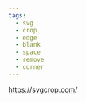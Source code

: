 ```yaml
---
tags:
  - svg
  - crop
  - edge
  - blank
  - space
  - remove
  - corner
---
```

https://svgcrop.com/